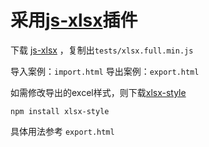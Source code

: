 # 采用[js-xlsx](http://sheetjs.com/)插件

下载 [js-xlsx](https://github.com/SheetJS/js-xlsx) ，复制出`tests/xlsx.full.min.js`

导入案例：`import.html`
导出案例：`export.html`

如需修改导出的excel样式，则下载[xlsx-style](https://www.npmjs.com/package/xlsx-style#cell-styles)
```
npm install xlsx-style
```
具体用法参考 `export.html`
